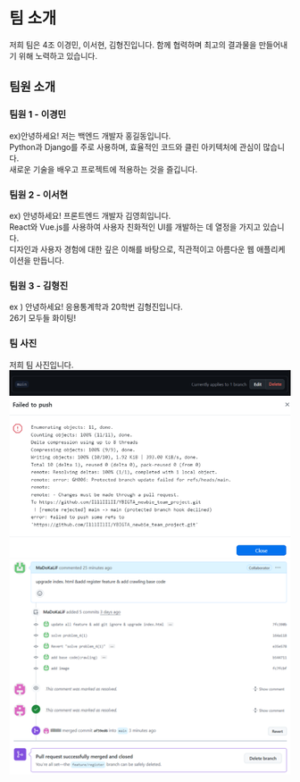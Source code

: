 # 팀 소개

저희 팀은  4조 이경민, 이서현, 김형진입니다. 
함께 협력하며 최고의 결과물을 만들어내기 위해 노력하고 있습니다.

## 팀원 소개

### 팀원 1 - 이경민
ex)안녕하세요! 저는 백엔드 개발자 홍길동입니다.  
Python과 Django를 주로 사용하며, 효율적인 코드와 클린 아키텍처에 관심이 많습니다.  
새로운 기술을 배우고 프로젝트에 적용하는 것을 즐깁니다.

### 팀원 2 - 이서현 
ex) 안녕하세요! 프론트엔드 개발자 김영희입니다.  
React와 Vue.js를 사용하여 사용자 친화적인 UI를 개발하는 데 열정을 가지고 있습니다.  
디자인과 사용자 경험에 대한 깊은 이해를 바탕으로, 직관적이고 아름다운 웹 애플리케이션을 만듭니다.

### 팀원 3 - 김형진
ex ) 안녕하세요! 응용통계학과 20학번 김형진입니다.  
26기 모두들 화이팅!

### 팀 사진
저희 팀 사진입니다.
![branch_protection](github/branch_protection.png)
![push_rejected](github/push_rejected.png)
![merged_{MaDoKaLiF}](github/merged_{MaDoKaLiF}.png)